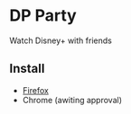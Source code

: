 # DP Party
Watch Disney+ with friends

## Install
* [Firefox](https://addons.mozilla.org/en-GB/firefox/addon/dpparty/)
* Chrome (awiting approval)
